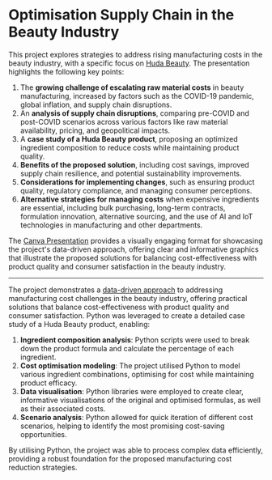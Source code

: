 # Optimisation Supply Chain in the Beauty Industry

This project explores strategies to address rising manufacturing costs in the beauty industry, with a specific focus on [Huda Beauty](https://hudabeauty.com/uk/en_GB/home). The presentation highlights the following key points:

1. The **growing challenge of escalating raw material costs** in beauty manufacturing, increased by factors such as the COVID-19 pandemic, global inflation, and supply chain disruptions.
2. An **analysis of supply chain disruptions**, comparing pre-COVID and post-COVID scenarios across various factors like raw material availability, pricing, and geopolitical impacts.
3. A **case study of a Huda Beauty product**, proposing an optimized ingredient composition to reduce costs while maintaining product quality.
4. **Benefits of the proposed solution**, including cost savings, improved supply chain resilience, and potential sustainability improvements.
5. **Considerations for implementing changes**, such as ensuring product quality, regulatory compliance, and managing consumer perceptions.
6. **Alternative strategies for managing costs** when expensive ingredients are essential, including bulk purchasing, long-term contracts, formulation innovation, alternative sourcing, and the use of AI and IoT technologies in manufacturing and other departments.

The [Canva Presentation]([https://www.canva.com/your-presentation-link](https://www.canva.com/design/DAGIxHGnWvE/Jfb_fwXokNnOpbRmeGc5ZA/edit?utm_content=DAGIxHGnWvE&utm_campaign=designshare&utm_medium=link2&utm_source=sharebutton)) provides a visually engaging format for showcasing the project's data-driven approach, offering clear and informative graphics that illustrate the proposed solutions for balancing cost-effectiveness with product quality and consumer satisfaction in the beauty industry.

----

The project demonstrates a [data-driven approach](https://github.com/hawra-nawi/Optimisation_Supply_Chain_Beauty_Industry/blob/main/data_analysis_product_composition.py) to addressing manufacturing cost challenges in the beauty industry, offering practical solutions that balance cost-effectiveness with product quality and consumer satisfaction. Python was leveraged to create a detailed case study of a Huda Beauty product, enabling:

1. **Ingredient composition analysis**: Python scripts were used to break down the product formula and calculate the percentage of each ingredient.
2. **Cost optimisation modeling**: The project utilised Python to model various ingredient combinations, optimising for cost while maintaining product efficacy.
3. **Data visualisation**: Python libraries were employed to create clear, informative visualisations of the original and optimised formulas, as well as their associated costs.
4. **Scenario analysis**: Python allowed for quick iteration of different cost scenarios, helping to identify the most promising cost-saving opportunities.

By utilising Python, the project was able to process complex data efficiently, providing a robust foundation for the proposed manufacturing cost reduction strategies.
